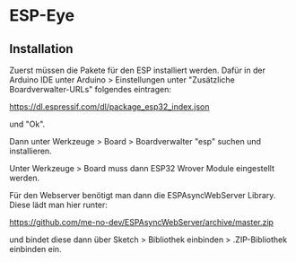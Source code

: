 # ESP-Eye

## Installation
Zuerst müssen die Pakete für den ESP installiert werden. Dafür in der Arduino IDE unter Arduino > Einstellungen unter "Zusätzliche Boardverwalter-URLs" folgendes eintragen:

https://dl.espressif.com/dl/package_esp32_index.json

und "Ok".

Dann unter Werkzeuge > Board > Boardverwalter "esp" suchen und installieren.

Unter Werkzeuge > Board muss dann ESP32 Wrover Module eingestellt werden.

Für den Webserver benötigt man dann die ESPAsyncWebServer Library. Diese lädt man hier runter:

https://github.com/me-no-dev/ESPAsyncWebServer/archive/master.zip

und bindet diese dann über Sketch > Bibliothek einbinden > .ZIP-Bibliothek einbinden ein. 
